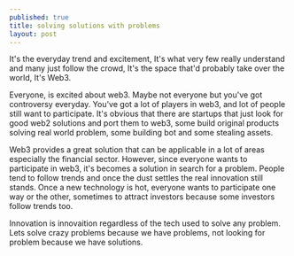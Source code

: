 ```yaml
---
published: true
title: solving solutions with problems
layout: post
---
```

It's the everyday trend and excitement, It's what very few really understand and many just follow the crowd, It's the space that'd probably take over the world, It's Web3.

Everyone, is excited about web3. Maybe not everyone but you've got controversy everyday. You've got a lot of players in web3, and lot of people still want to participate. It's obvious that there are startups that just look for good web2 solutions and port them to web3, some build original products solving real world problem, some building bot and some stealing assets.

Web3 provides a great solution that can be applicable in a lot of areas especially the financial sector. However, since everyone wants to participate in web3, it's becomes a solution in search for a problem. People tend to follow trends and once the dust settles the real innovation still stands. Once a new technology is hot, everyone wants to participate one way or the other, sometimes to attract investors because some investors follow trends too.

Innovation is innovaition regardless of the tech used to solve any problem. Lets solve crazy problems because we have problems, not looking for problem because we have solutions.
